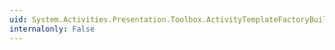 ```yaml
---
uid: System.Activities.Presentation.Toolbox.ActivityTemplateFactoryBuilder.Implementation
internalonly: False
---
```

